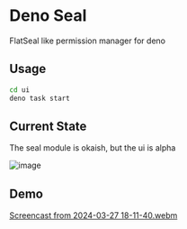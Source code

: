# Deno Seal

FlatSeal like permission manager for deno

## Usage

```sh
cd ui
deno task start
```

## Current State

The seal module is okaish, but the ui is alpha

![image](https://github.com/sigmaSd/deno-seal/assets/22427111/c57ec01e-e387-4ab8-a00f-93796f3d5876)

## Demo

[Screencast from 2024-03-27 18-11-40.webm](https://github.com/sigmaSd/deno-seal/assets/22427111/abe7ac61-99ed-4937-adbc-214e723e45f2)
